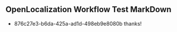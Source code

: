 ## OpenLocalization Workflow Test MarkDown
* 876c27e3-b6da-425a-ad1d-498eb9e8080b thanks!

<!--HONumber=Aug16_HO3-->


